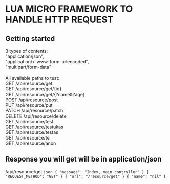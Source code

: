 # LUA MICRO FRAMEWORK TO HANDLE HTTP REQUEST<br />



## Getting started<br />

3 types of contents:<br />
    "application/json",<br />
    "application/x-www-form-urlencoded",<br />
    "multipart/form-data"<br />
<br />
All available paths to test:<br />
GET /api/resource/get <br />
GET /api/resource/get/{id}<br />
GET /api/resource/get/{?name&?age}<br />
POST /api/resource/post<br />
PUT /api/resource/put<br />
PATCH /api/resource/patch<br />
DELETE /api/resource/delete<br />
GET /api/resource/test<br />
GET /api/resource/testukas<br />
GET /api/resource/testas<br />
GET /api/resource/te<br />
GET /api/resource/anon<br />


## Response you will get will be in application/json
/api/resource/get
`json
{
    "message": "Index, main controller"
}
{
    "REQUEST_METHOD": "GET"
}
{
    "url": "/resource/get"
}
{
    "name": "nil"
}`
